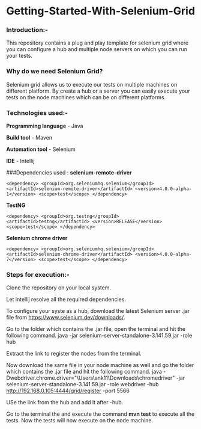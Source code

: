 # Getting-Started-With-Selenium-Grid

### Introduction:-
This repository contains a plug and play template for selenium grid where you can configure a hub and multiple node servers on which you can run your tests.

### Why do we need Selenium Grid?

Selenium grid allows us to execute our tests on multiple machines on different platform. By create a hub or a
server you can easily execute your tests on the node machines which can be on different platforms.

### Technologies used:-
**Programming language** - Java

**Build tool** - Maven

**Automation tool** - Selenium

**IDE** - Intellij

###Dependencies used :
**selenium-remote-driver**

`<dependency>
<groupId>org.seleniumhq.selenium</groupId>
<artifactId>selenium-remote-driver</artifactId>
<version>4.0.0-alpha-1</version>
<scope>test</scope>
</dependency>`

**TestNG**

`<dependency>
            <groupId>org.testng</groupId>
            <artifactId>testng</artifactId>
            <version>RELEASE</version>
            <scope>test</scope>
        </dependency>`


**Selenium chrome driver**

`<dependency>
            <groupId>org.seleniumhq.selenium</groupId>
            <artifactId>selenium-chrome-driver</artifactId>
            <version>4.0.0-alpha-7</version>
            <scope>test</scope>
        </dependency>`


### Steps for execution:-
Clone the repository on your local system.

Let intellij resolve all the required dependencies.

To configure your syste as a hub, download the latest Selenium server .jar file from https://www.selenium.dev/downloads/.

Go to the folder which contains the .jar file, open the terminal and hit the following command.
java -jar selenium-server-standalone-3.141.59.jar -role hub

Extract the link to register the nodes from the terminal.

Now download the same file in your node machine as well and go the folder which contains the .jar file and hit the following command.
java -Dwebdriver.chrome.driver="\Users\ank11\Downloads\chromedriver" -jar selenium-server-standalone-3.141.59.jar -role webdriver -hub http://192.168.0.105:4444/grid/register -port 5566

USe the link from the hub and add it after -hub.

Go to the terminal the and execute the command **mvn test** to execute all the tests. Now the tests will now execute on the node machine.
